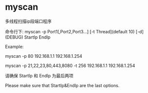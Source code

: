 # myscan
多线程扫描ip段端口程序

命令行下:  myscan -p Port1[,Port2,Port3...] [-t Thread](default 10) [-d] (DEBUG) StartIp EndIp

Example:

myscan -p 80 192.168.1.1 192.168.1.254

myscan -p 21,22,23,80,443,8080 -t 256 192.168.1.1 192.168.1.254

请确保 StartIp 和 EndIp 为最后两项

Please make sure that StartIp&EndIp are the last options.
